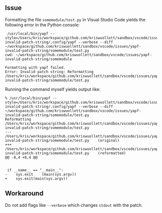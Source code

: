 ## Issue

Formatting the file `somemodule/test.py` in Visual Studio Code yields the following error in the Python console:

```
 /usr/local/bin/yapf --style=/Users/kris/workspace/github.com/kriswuollett/sandbox/vscode/issues/yapf-invalid-patch-string/.config/yapf --verbose --diff ~/workspace/github.com/kriswuollett/sandbox/vscode/issues/yapf-invalid-patch-string/somemodule/test.py
cwd: ~/workspace/github.com/kriswuollett/sandbox/vscode/issues/yapf-invalid-patch-string/somemodule

Formatting with yapf failed.
Error: Invalid patch string: Reformatting /Users/kris/workspace/github.com/kriswuollett/sandbox/vscode/issues/yapf-invalid-patch-string/somemodule/test.py
```

Running the command myself yields output like:

```
% /usr/local/bin/yapf --style=/Users/kris/workspace/github.com/kriswuollett/sandbox/vscode/issues/yapf-invalid-patch-string/.config/yapf --verbose --diff ~/workspace/github.com/kriswuollett/sandbox/vscode/issues/yapf-invalid-patch-string/somemodule/test.py
Reformatting /Users/kris/workspace/github.com/kriswuollett/sandbox/vscode/issues/yapf-invalid-patch-string/somemodule/test.py
--- /Users/kris/workspace/github.com/kriswuollett/sandbox/vscode/issues/yapf-invalid-patch-string/somemodule/test.py	(original)
+++ /Users/kris/workspace/github.com/kriswuollett/sandbox/vscode/issues/yapf-invalid-patch-string/somemodule/test.py	(reformatted)
@@ -8,4 +8,4 @@


 if __name__ == "__main__":
-    sys.exit    (main(sys.argv))
+    sys.exit(main(sys.argv))
```

## Workaround

Do not add flags like `--verbose` which changes `stdout` with the patch.
